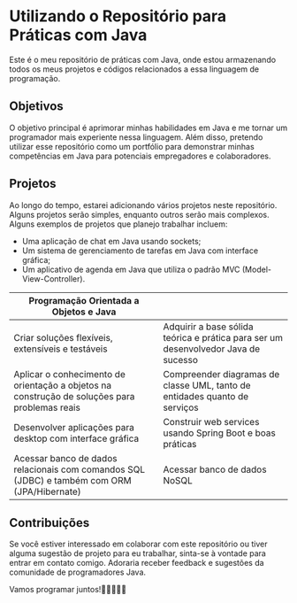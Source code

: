 # Utilizando o Repositório para Práticas com Java
Este é o meu repositório de práticas com Java, onde estou armazenando todos os meus projetos e códigos relacionados a essa linguagem de programação.

## Objetivos
O objetivo principal é aprimorar minhas habilidades em Java e me tornar um programador mais experiente nessa linguagem. Além disso, pretendo utilizar esse repositório como um portfólio para demonstrar minhas competências em Java para potenciais empregadores e colaboradores.

## Projetos
Ao longo do tempo, estarei adicionando vários projetos neste repositório. Alguns projetos serão simples, enquanto outros serão mais complexos. Alguns exemplos de projetos que planejo trabalhar incluem:

- Uma aplicação de chat em Java usando sockets;
- Um sistema de gerenciamento de tarefas em Java com interface gráfica;
- Um aplicativo de agenda em Java que utiliza o padrão MVC (Model-View-Controller).



| Programação Orientada a Objetos e Java |                                               |
------------------------------|-----------------------------------------------|
| Criar soluções flexíveis, extensíveis e testáveis | Adquirir a base sólida teórica e prática para ser um desenvolvedor Java de sucesso |
| Aplicar o conhecimento de orientação a objetos na construção de soluções para problemas reais | Compreender diagramas de classe UML, tanto de entidades quanto de serviços |
| Desenvolver aplicações para desktop com interface gráfica | Construir web services usando Spring Boot e boas práticas |
| Acessar banco de dados relacionais com comandos SQL (JDBC) e também com ORM (JPA/Hibernate) | Acessar banco de dados NoSQL |




## Contribuições
Se você estiver interessado em colaborar com este repositório ou tiver alguma sugestão de projeto para eu trabalhar, sinta-se à vontade para entrar em contato comigo. Adoraria receber feedback e sugestões da comunidade de programadores Java.





Vamos programar juntos!🙌🙌🙌🙌🙌